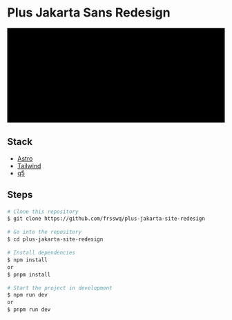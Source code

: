 # Plus Jakarta Sans Redesign

![/public/documentation/img/heroTextAnim.gif](/public/documentation/img/heroTextAnim.gif)

## Stack

- [Astro](https://astro.build/)
- [Tailwind](https://tailwindcss.com/)
- [q5](https://q5js.org/home/)

## Steps

```bash
# Clone this repository
$ git clone https://github.com/frsswq/plus-jakarta-site-redesign
```

```bash
# Go into the repository
$ cd plus-jakarta-site-redesign
```

```bash
# Install dependencies
$ npm install
or
$ pnpm install
```

```bash
# Start the project in development
$ npm run dev
or
$ pnpm run dev
```
